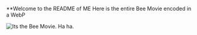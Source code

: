 **Welcome to the README of ME
Here is the entire Bee Movie encoded in a WebP

![Its the Bee Movie. Ha ha.](bee-movie.webp "Why")
